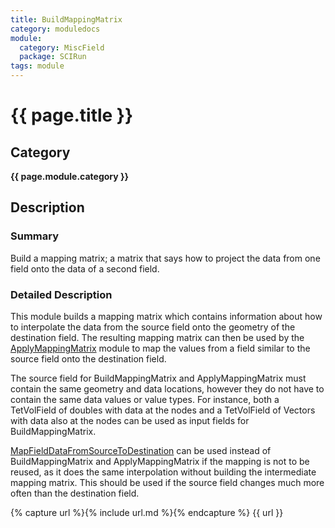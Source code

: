```yaml
---
title: BuildMappingMatrix
category: moduledocs
module:
  category: MiscField
  package: SCIRun
tags: module
---
```


# {{ page.title }}

## Category

**{{ page.module.category }}**

## Description

### Summary

Build a mapping matrix; a matrix that says how to project the data from one field onto the data of a second field.

### Detailed Description

This module builds a mapping matrix which contains information about how to interpolate the data from the source field onto the geometry of the destination field. The resulting mapping matrix can then be used by the [ApplyMappingMatrix](#ApplyMappingMatrix) module to map the values from a field similar to the source field onto the destination field.

The source field for BuildMappingMatrix and ApplyMappingMatrix must contain the same geometry and data locations, however they do not have to contain the same data values or value types. For instance, both a TetVolField of doubles with data at the nodes and a TetVolField of Vectors with data also at the nodes can be used as input fields for BuildMappingMatrix.

[MapFieldDataFromSourceToDestination](#MapFieldDataFromSourceToDestination) can be used instead of BuildMappingMatrix and ApplyMappingMatrix if the mapping is not to be reused, as it does the same interpolation without building the intermediate mapping matrix. This should be used if the source field changes much more often than the destination field.

{% capture url %}{% include url.md %}{% endcapture %}
{{ url }}
